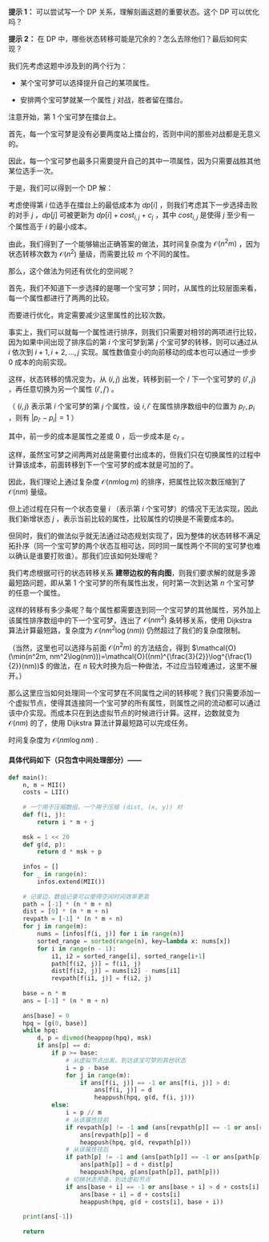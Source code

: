 **提示 1：** 可以尝试写一个 DP 关系，理解刻画这题的重要状态。这个 DP 可以优化吗？

**提示 2：** 在 DP 中，哪些状态转移可能是冗余的？怎么去除他们？最后如何实现？

我们先考虑这题中涉及到的两个行为：

- 某个宝可梦可以选择提升自己的某项属性。

- 安排两个宝可梦就某一个属性 $j$ 对战，胜者留在擂台。

注意开始，第 $1$ 个宝可梦在擂台上。

首先，每一个宝可梦是没有必要两度站上擂台的，否则中间的那些对战都是无意义的。

因此，每一个宝可梦也最多只需要提升自己的其中一项属性，因为只需要战胜其他某位选手一次。

于是，我们可以得到一个 DP 解：

考虑使得第 $i$ 位选手在擂台上的最低成本为 $dp[i]$ ，则我们考虑其下一步选择击败的对手 $j$ ，$dp[j]$ 可被更新为 $dp[i]+cost_{i,j}+c_j$ ，其中 $cost_{i,j}$ 是使得 $j$ 至少有一个属性高于 $i$ 的最小成本。

由此，我们得到了一个能够输出正确答案的做法，其时间复杂度为 $\mathcal{O}(n^2m)$ ，因为状态转移次数为 $\mathcal{O}(n^2)$ 量级，而需要比较 $m$ 个不同的属性。

那么，这个做法为何还有优化的空间呢？

首先，我们不知道下一步选择的是哪一个宝可梦；同时，从属性的比较层面来看，每一个属性都进行了两两的比较。

而要进行优化，肯定需要减少这里属性的比较次数。

事实上，我们可以就每一个属性进行排序，则我们只需要对相邻的两项进行比较，因为如果中间出现了排序后的第 $i$ 个宝可梦到第 $j$ 个宝可梦的转移，则可以通过从 $i$ 依次到 $i+1,i+2,\dots,j$ 实现。属性数值变小的向前移动的成本也可以通过一步步 $0$ 成本的向前实现。

这样，状态转移的情况变为，从 $(i,j)$ 出发，转移到前一个 / 下一个宝可梦的 $(i',j)$ ，再任意切换为另一个属性 $(i',j')$ 。

（ $(i,j)$ 表示第 $i$ 个宝可梦的第 $j$ 个属性，设 $i, i'$ 在属性排序数组中的位置为 $p_{i'},p_i$ ，则有 $|p_{i'}-p_i|=1$ ）

其中，前一步的成本是属性之差或 $0$ ，后一步成本是 $c_{i'}$ 。

这样，虽然宝可梦之间两两对战是需要付出成本的，但我们只在切换属性的过程中计算该成本，前面转移到下一个宝可梦的成本就是可加的了。

因此，我们理论上通过复杂度 $\mathcal{O}(nm\log m)$ 的排序，把属性比较次数压缩到了 $\mathcal{O}(nm)$ 量级。

但上述过程在只有一个状态变量 $i$ （表示第 $i$ 个宝可梦）的情况下无法实现，因此我们新增状态 $j$ ，表示当前比较的属性，比较属性的切换是不需要成本的。

但同时，我们的做法似乎就无法通过动态规划实现了，因为整体的状态转移不满足拓扑序（同一个宝可梦的两个状态互相可达，同时同一属性两个不同的宝可梦也难以确认是谁要打败谁）。那我们应该如何处理呢？

我们考虑根据可行的状态转移关系 **建带边权的有向图**，则我们要求解的就是多源最短路问题，即从第 $1$ 个宝可梦的所有属性出发，何时第一次到达第 $n$ 个宝可梦的任意一个属性。

这样的转移有多少条呢？每个属性都需要连到同一个宝可梦的其他属性，另外加上该属性排序数组中的下一个宝可梦，连出了 $\mathcal{O}(nm^2)$ 条转移关系，使用 Dijkstra 算法计算最短路，复杂度为 $\mathcal{O}(nm^2\log(nm))$ 仍然超过了我们的复杂度限制。

（当然，这里也可以选择与前面 $\mathcal{O}(n^2m)$ 的方法结合，得到 $\mathcal{O}(\min(n^2m, nm^2\log(nm)))=\mathcal{O}((nm)^{\frac{3}{2}}\log^{\frac{1}{2}}(nm))$ 的做法，在 $n$ 较大时换为后一种做法，不过应当较难通过，这里不展开。）

那么这里应当如何处理同一个宝可梦在不同属性之间的转移呢？我们只需要添加一个虚拟节点，使得其连接同一个宝可梦的所有属性，则属性之间的流动都可以通过该中介实现。而成本只在到达虚拟节点的时候进行计算。这样，边数就变为 $\mathcal{O}(nm)$ 的了，使用 Dijkstra 算法计算最短路可以完成任务。

时间复杂度为 $\mathcal{O}(nm\log nm)$ .

#### 具体代码如下（只包含中间处理部分）——

```Python []
def main():
    n, m = MII()
    costs = LII()
    
    # 一个用于压缩数组，一个用于压缩 (dist, (x, y)) 对
    def f(i, j):
        return i * m + j
    
    msk = 1 << 20
    def g(d, p):
        return d * msk + p
    
    infos = []
    for _ in range(n):
        infos.extend(MII())
    
    # 记录边，数组记录可以使得空间时间效率更高
    path = [-1] * (n * m + n)
    dist = [0] * (n * m + n)
    revpath = [-1] * (n * m + n)
    for j in range(m):
        nums = [infos[f(i, j)] for i in range(n)]
        sorted_range = sorted(range(n), key=lambda x: nums[x])
        for i in range(n - 1):
            i1, i2 = sorted_range[i], sorted_range[i+1]
            path[f(i2, j)] = f(i1, j)
            dist[f(i2, j)] = nums[i2] - nums[i1]
            revpath[f(i1, j)] = f(i2, j)
    
    base = n * m
    ans = [-1] * (n * m + n)
    
    ans[base] = 0
    hpq = [g(0, base)]
    while hpq:
        d, p = divmod(heappop(hpq), msk)
        if ans[p] == d:
            if p >= base:
                # 从虚拟节点出发，到达该宝可梦的其他状态
                i = p - base
                for j in range(m):
                    if ans[f(i, j)] == -1 or ans[f(i, j)] > d:
                        ans[f(i, j)] = d
                        heappush(hpq, g(d, f(i, j)))
            else:
                i = p // m
                # 从该属性往前
                if revpath[p] != -1 and (ans[revpath[p]] == -1 or ans[revpath[p]] > d):
                    ans[revpath[p]] = d
                    heappush(hpq, g(d, revpath[p]))
                # 从该属性往后
                if path[p] != -1 and (ans[path[p]] == -1 or ans[path[p]] > d + dist[p]):
                    ans[path[p]] = d + dist[p]
                    heappush(hpq, g(ans[path[p]], path[p]))
                # 切换状态预备，到达虚拟节点
                if ans[base + i] == -1 or ans[base + i] > d + costs[i]:
                    ans[base + i] = d + costs[i]
                    heappush(hpq, g(d + costs[i], base + i))
    
    print(ans[-1])
    
    return
```